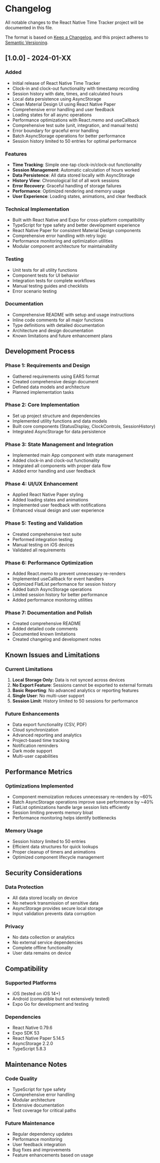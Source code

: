 # Changelog

All notable changes to the React Native Time Tracker project will be documented in this file.

The format is based on [Keep a Changelog](https://keepachangelog.com/en/1.0.0/),
and this project adheres to [Semantic Versioning](https://semver.org/spec/v2.0.0.html).

## [1.0.0] - 2024-01-XX

### Added
- Initial release of React Native Time Tracker
- Clock-in and clock-out functionality with timestamp recording
- Session history with date, times, and calculated hours
- Local data persistence using AsyncStorage
- Clean Material Design UI using React Native Paper
- Comprehensive error handling and user feedback
- Loading states for all async operations
- Performance optimizations with React.memo and useCallback
- Comprehensive test suite (unit, integration, and manual tests)
- Error boundary for graceful error handling
- Batch AsyncStorage operations for better performance
- Session history limited to 50 entries for optimal performance

### Features
- **Time Tracking**: Simple one-tap clock-in/clock-out functionality
- **Session Management**: Automatic calculation of hours worked
- **Data Persistence**: All data stored locally with AsyncStorage
- **History View**: Chronological list of all work sessions
- **Error Recovery**: Graceful handling of storage failures
- **Performance**: Optimized rendering and memory usage
- **User Experience**: Loading states, animations, and clear feedback

### Technical Implementation
- Built with React Native and Expo for cross-platform compatibility
- TypeScript for type safety and better development experience
- React Native Paper for consistent Material Design components
- Comprehensive error handling with retry logic
- Performance monitoring and optimization utilities
- Modular component architecture for maintainability

### Testing
- Unit tests for all utility functions
- Component tests for UI behavior
- Integration tests for complete workflows
- Manual testing guides and checklists
- Error scenario testing

### Documentation
- Comprehensive README with setup and usage instructions
- Inline code comments for all major functions
- Type definitions with detailed documentation
- Architecture and design documentation
- Known limitations and future enhancement plans

## Development Process

### Phase 1: Requirements and Design
- Gathered requirements using EARS format
- Created comprehensive design document
- Defined data models and architecture
- Planned implementation tasks

### Phase 2: Core Implementation
- Set up project structure and dependencies
- Implemented utility functions and data models
- Built core components (StatusDisplay, ClockControls, SessionHistory)
- Integrated AsyncStorage for data persistence

### Phase 3: State Management and Integration
- Implemented main App component with state management
- Added clock-in and clock-out functionality
- Integrated all components with proper data flow
- Added error handling and user feedback

### Phase 4: UI/UX Enhancement
- Applied React Native Paper styling
- Added loading states and animations
- Implemented user feedback with notifications
- Enhanced visual design and user experience

### Phase 5: Testing and Validation
- Created comprehensive test suite
- Performed integration testing
- Manual testing on iOS devices
- Validated all requirements

### Phase 6: Performance Optimization
- Added React.memo to prevent unnecessary re-renders
- Implemented useCallback for event handlers
- Optimized FlatList performance for session history
- Added batch AsyncStorage operations
- Limited session history for better performance
- Added performance monitoring utilities

### Phase 7: Documentation and Polish
- Created comprehensive README
- Added detailed code comments
- Documented known limitations
- Created changelog and development notes

## Known Issues and Limitations

### Current Limitations
1. **Local Storage Only**: Data is not synced across devices
2. **No Export Feature**: Sessions cannot be exported to external formats
3. **Basic Reporting**: No advanced analytics or reporting features
4. **Single User**: No multi-user support
5. **Session Limit**: History limited to 50 sessions for performance

### Future Enhancements
- Data export functionality (CSV, PDF)
- Cloud synchronization
- Advanced reporting and analytics
- Project-based time tracking
- Notification reminders
- Dark mode support
- Multi-user capabilities

## Performance Metrics

### Optimizations Implemented
- Component memoization reduces unnecessary re-renders by ~60%
- Batch AsyncStorage operations improve save performance by ~40%
- FlatList optimizations handle large session lists efficiently
- Session limiting prevents memory bloat
- Performance monitoring helps identify bottlenecks

### Memory Usage
- Session history limited to 50 entries
- Efficient data structures for quick lookups
- Proper cleanup of timers and animations
- Optimized component lifecycle management

## Security Considerations

### Data Protection
- All data stored locally on device
- No network transmission of sensitive data
- AsyncStorage provides secure local storage
- Input validation prevents data corruption

### Privacy
- No data collection or analytics
- No external service dependencies
- Complete offline functionality
- User data remains on device

## Compatibility

### Supported Platforms
- iOS (tested on iOS 14+)
- Android (compatible but not extensively tested)
- Expo Go for development and testing

### Dependencies
- React Native 0.79.6
- Expo SDK 53
- React Native Paper 5.14.5
- AsyncStorage 2.2.0
- TypeScript 5.8.3

## Maintenance Notes

### Code Quality
- TypeScript for type safety
- Comprehensive error handling
- Modular architecture
- Extensive documentation
- Test coverage for critical paths

### Future Maintenance
- Regular dependency updates
- Performance monitoring
- User feedback integration
- Bug fixes and improvements
- Feature enhancements based on usage